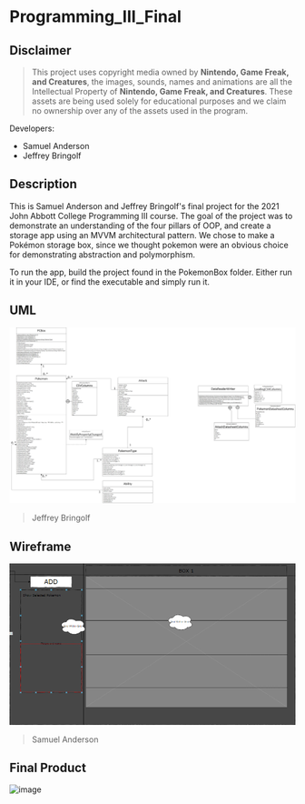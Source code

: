 # Programming_III_Final



## Disclaimer

> This project uses copyright media owned by **Nintendo, Game Freak, and Creatures**, the images, sounds, names and animations are all the Intellectual Property of **Nintendo, Game Freak, and Creatures**. These assets are being used solely for educational purposes and we claim no ownership over any of the assets used in the program.



Developers:

- Samuel Anderson
- Jeffrey Bringolf

## Description
This is Samuel Anderson and Jeffrey Bringolf's final project for the 2021 John Abbott College Programming III course. The goal of the project was to demonstrate an understanding of the four pillars of OOP, and create a storage app using an MVVM architectural pattern. We chose to make a Pokémon storage box, since we thought pokemon were an obvious choice for demonstrating abstraction and polymorphism.

To run the app, build the project found in the PokemonBox folder. Either run it in your IDE, or find the executable and simply run it.

## UML
![UML Diagram](https://github.com/jeffbrin/PokemonStorageApplication/blob/main/Notes/UML_Complete.png)
> Jeffrey Bringolf

## Wireframe
![Wireframe](https://github.com/jeffbrin/PokemonStorageApplication/blob/main/Notes/Wireframe.png)
> Samuel Anderson

## Final Product
![image](https://user-images.githubusercontent.com/65859589/187055918-f119d515-4d27-4360-b790-f0943122c492.png)
